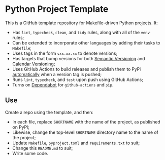 # Python Project Template

This is a GitHub template repository for Makefile-driven Python projects. It:

* Has `lint`, `typecheck`, `clean`, and `tidy` rules, along with all of the `venv` rules;
* Can be extended to incorporate other languages by adding their tasks to `Makefile`;
* Uses tags in the form `vxx.xx.xx` to denote versions;
* Has targets that bump versions for both [Semantic Versioning](https://semver.org/) and [Calendar Versioning](https://calver.org/);
* Uses GitHub Actions to build releases and publish them to PyPi [automatically](https://docs.pypi.org/trusted-publishers/) when a version tag is pushed;
* Runs `lint`, `typecheck`, and `test` upon push using GitHub Actions;
* Turns on [Dependabot](https://docs.github.com/en/code-security/dependabot) for `github-actions` and `pip`.

## Use

Create a repo using the template, and then:

* In each file, replace `SHORTNAME` with the name of the project, as published on PyPi;
* Likewise, change the top-level `SHORTNAME` directory name to the name of the project;
* Update `Makefile`, `pyproject.toml` and `requirements.txt` to suit;
* Change this `README.md` to suit;
* Write some code.
